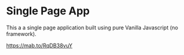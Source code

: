 # Single Page App

This a a single page application built using pure Vanilla Javascript (no framework).


https://mab.to/RqDB38vuY
